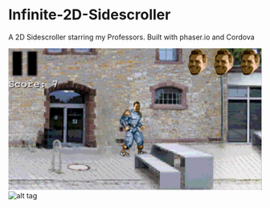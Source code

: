 # Infinite-2D-Sidescroller
A 2D Sidescroller starring my Professors. Built with phaser.io and Cordova


![alt tag](https://github.com/maxkohler/Infinite-2D-Sidescroller/blob/master/preview1.jpg)
![alt tag](https://github.com/maxkohler/Infinite-2D-Sidescroller/blob/master/preview.jpg)

